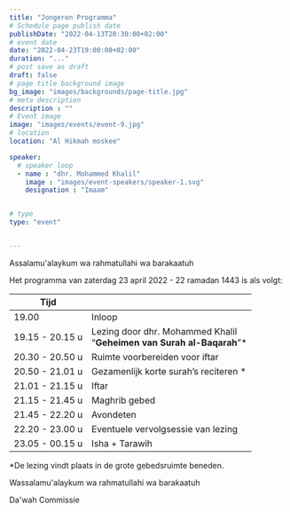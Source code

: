 ```yaml
---
title: "Jongeren Programma"
# Schedule page publish date
publishDate: "2022-04-13T20:30:00+02:00"
# event date
date: "2022-04-23T19:00:00+02:00"
duration: "..."
# post save as draft
draft: false
# page title background image
bg_image: "images/backgrounds/page-title.jpg"
# meta description
description : ""
# Event image
image: "images/events/event-9.jpg"
# location
location: "Al Hikmah moskee"

speaker:
  # speaker loop
  - name : "dhr. Mohammed Khalil"
    image : "images/event-speakers/speaker-1.svg"
    designation : "Imaam"


# type
type: "event"


---
```


Assalamu'alaykum wa rahmatullahi wa barakaatuh

Het programma van zaterdag 23 april 2022 - 22 ramadan 1443 is als volgt: 



| Tijd   |       |
|--------|-------|
| 19.00 | Inloop |
| 19.15 - 20.15 u | Lezing door dhr. Mohammed Khalil<br/>“**Geheimen van Surah al-Baqarah**”* |
| 20.30 - 20.50 u | Ruimte voorbereiden voor iftar | 
| 20.50 - 21.01 u | Gezamenlijk korte surah’s reciteren * |
| 21.01 - 21.15 u | Iftar | 
| 21.15 - 21.45 u | Maghrib gebed | 
| 21.45 - 22.20 u | Avondeten | 
| 22.20 - 23.00 u | Eventuele vervolgsessie van lezing |
| 23.05 - 00.15 u | Isha + Tarawih |

*De lezing vindt plaats in de grote gebedsruimte beneden. 


Wassalamu'alaykum wa rahmatullahi wa barakaatuh

Da'wah Commissie